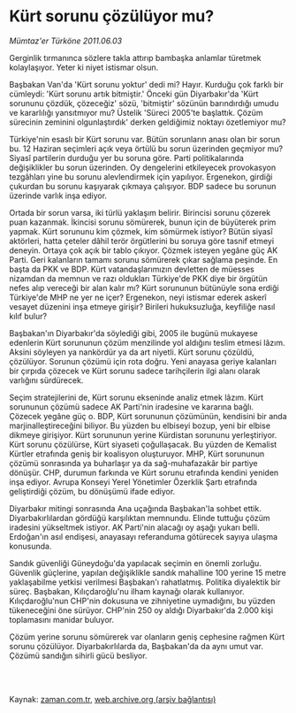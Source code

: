 # Kürt sorunu çözülüyor mu?

*Mümtaz'er Türköne 2011.06.03*

<td class="columnist-detail">
<p>Gerginlik tırmanınca sözlere takla attırıp bambaşka anlamlar türetmek kolaylaşıyor. Yeter ki niyet istismar olsun.</p>
<p>
<div id="haberMetinDiv">
<p>Başbakan Van'da 'Kürt sorunu yoktur' dedi mi? Hayır. Kurduğu çok farklı bir cümleydi: 'Kürt sorunu artık bitmiştir.' Önceki gün Diyarbakır'da 'Kürt sorununu çözdük, çözeceğiz' sözü, 'bitmiştir' sözünün barındırdığı umudu ve kararlılığı yansıtmıyor mu? Üstelik 'Süreci 2005'te başlattık. Çözüm sürecinin zeminini olgunlaştırdık' derken geldiğimiz noktayı özetlemiyor mu?
<p>Türkiye'nin esaslı bir Kürt sorunu var. Bütün sorunların anası olan bir sorun bu. 12 Haziran seçimleri açık veya örtülü bu sorun üzerinden geçmiyor mu? Siyasî partilerin durduğu yer bu soruna göre. Parti politikalarında değişiklikler bu sorun üzerinden. Oy dengelerini etkileyecek provokasyon tezgâhları yine bu sorunu alevlendirmek için yapılıyor. Ergenekon, girdiği çukurdan bu sorunu kaşıyarak çıkmaya çalışıyor. BDP sadece bu sorunun üzerinde varlık inşa ediyor.
<p>Ortada bir sorun varsa, iki türlü yaklaşım belirir. Birincisi sorunu çözerek puan kazanmak. İkincisi sorunu sömürerek, bunun için de büyüterek prim yapmak. Kürt sorununu kim çözmek, kim sömürmek istiyor? Bütün siyasî aktörleri, hatta çeteler dâhil terör örgütlerini bu soruya göre tasnif etmeyi deneyin. Ortaya çok açık bir tablo çıkıyor. Çözmek isteyen yegâne güç AK Parti. Geri kalanların tamamı sorunu sömürerek çıkar sağlama peşinde. En başta da PKK ve BDP. Kürt vatandaşlarımızın devletten de müesses nizamdan da memnun ve razı oldukları Türkiye'de PKK diye bir örgütün nefes alıp vereceği bir alan kalır mı? Kürt sorununun bütünüyle sona erdiği Türkiye'de MHP ne yer ne içer? Ergenekon, neyi istismar ederek askerî vesayet düzenini inşa etmeye girişir? Birileri hukuksuzluğa, keyfiliğe nasıl kılıf bulur?
<p>Başbakan'ın Diyarbakır'da söylediği gibi, 2005 ile bugünü mukayese edenlerin Kürt sorununun çözüm menzilinde yol aldığını teslim etmesi lâzım. Aksini söyleyen ya nankördür ya da art niyetli. Kürt sorunu çözüldü, çözülüyor. Sorunun çözümü için rota doğru. Yeni anayasa geriye kalanları bir çırpıda çözecek ve Kürt sorunu sadece tarihçilerin ilgi alanı olarak varlığını sürdürecek.
<p>Seçim stratejilerini de, Kürt sorunu ekseninde analiz etmek lâzım. Kürt sorununun çözümü sadece AK Parti'nin iradesine ve kararına bağlı. Çözecek yegâne güç o. BDP, Kürt sorununun çözümünün, kendisini bir anda marjinalleştireceğini biliyor. Bu yüzden bu elbiseyi bozup, yeni bir elbise dikmeye girişiyor. Kürt sorununun yerine Kürdistan sorununu yerleştiriyor. Kürt sorunu çözülürse, Kürt siyaseti çoğullaşacak. Bu yüzden de Kemalist Kürtler etrafında geniş bir koalisyon oluşturuyor. MHP, Kürt sorununun çözümü sonrasında ya buharlaşır ya da sağ-muhafazakâr bir partiye dönüşür. CHP, durumun farkında ve Kürt sorunu etrafında kendini yeniden inşa ediyor. Avrupa Konseyi Yerel Yönetimler Özerklik Şartı etrafında geliştirdiği çözüm, bu dönüşümü ifade ediyor.
<p>Diyarbakır mitingi sonrasında Ana uçağında Başbakan'la sohbet ettik. Diyarbakırlılardan gördüğü karşılıktan memnundu. Elinde tuttuğu çözüm iradesini yükseltmek istiyor. AK Parti'nin alacağı oy aşağı yukarı belli. Erdoğan'ın asıl endişesi, anayasayı referanduma götürecek sayıya ulaşma konusunda.
<p>Sandık güvenliği Güneydoğu'da yapılacak seçimin en önemli zorluğu. Güvenlik güçlerine, yapılan değişiklikle sandık mahalline 100 yerine 15 metre yaklaşabilme yetkisi verilmesi Başbakan'ı rahatlatmış. Politika diyalektik bir süreç. Başbakan, Kılıçdaroğlu'nu ilham kaynağı olarak kullanıyor. Kılıçdaroğlu'nun CHP'nin dokusuna ve zihniyetine uymadığını, bu yüzden tükeneceğini öne sürüyor. CHP'nin 250 oy aldığı Diyarbakır'da 2.000 kişi toplamasını manidar buluyor.
<p>Çözüm yerine sorunu sömürerek var olanların geniş cephesine rağmen Kürt sorunu çözülüyor. Diyarbakırlılarda da, Başbakan'da da aynı umut var. Çözümü sandığın sihirli gücü besliyor. </p></p></p></p></p></p></p></p></div>
</p>


<p><br>
		 </br></p></td>

Kaynak: [zaman.com.tr](http://zaman.com.tr/yazar.do?yazino=1142283), [web.archive.org (arşiv bağlantısı)](http://web.archive.org/web/20110903173029/http://zaman.com.tr:80/yazar.do?yazino=1142283)
